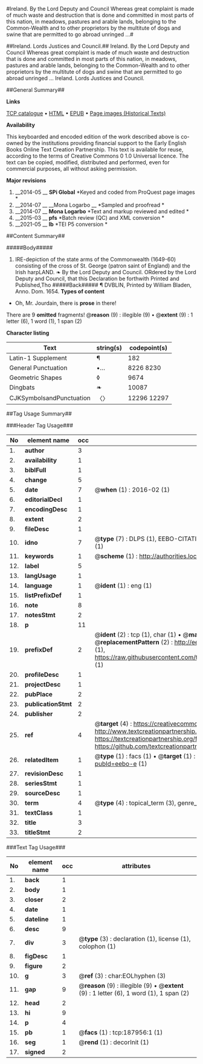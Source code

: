 #Ireland.  By the Lord Deputy and Council Whereas great complaint is made of much waste and destruction that is done and committed in most parts of this nation, in meadows, pastures and arable lands, belonging to the Common-Wealth and to other proprietors by the multitute of dogs and swine that are permitted to go abroad unringed ...#

##Ireland. Lords Justices and Council.##
Ireland.  By the Lord Deputy and Council Whereas great complaint is made of much waste and destruction that is done and committed in most parts of this nation, in meadows, pastures and arable lands, belonging to the Common-Wealth and to other proprietors by the multitute of dogs and swine that are permitted to go abroad unringed ...
Ireland. Lords Justices and Council.

##General Summary##

**Links**

[TCP catalogue](http://www.ota.ox.ac.uk/tcp/)  • 
[HTML](http://tei.it.ox.ac.uk/tcp/Texts-HTML/free/B09/B09303.html)  • 
[EPUB](http://tei.it.ox.ac.uk/tcp/Texts-EPUB/free/B09/B09303.epub) • 
[Page images (Historical Texts)](https://historicaltexts.jisc.ac.uk/eebo-62369329e)

**Availability**

This keyboarded and encoded edition of the work described above is co-owned by the
    institutions providing financial support to the Early English Books Online Text Creation
    Partnership. This text is available for reuse, according to the terms of  Creative Commons 0 1.0 Universal
    licence. The text can be copied, modified, distributed and performed, even for commercial
    purposes, all without asking permission.

**Major revisions**

1. __2014-05 __ __SPi Global__ *Keyed and coded from ProQuest page images *
1. __2014-07 __ __Mona Logarbo __ *Sampled and proofread *
1. __2014-07 __ __Mona Logarbo__ *Text and markup reviewed and edited *
1. __2015-03 __ __pfs__ *Batch review (QC) and XML conversion *
1. __2021-05 __ __lb__ *TEI P5 conversion *

##Content Summary##

#####Body#####

1. IRE-depiction of the state arms of the Commonwealth (1649-60) consisting of the cross of St. George (patron saint of England) and the Irish harpLAND. ❧ By the Lord Deputy and Council.
ORdered by the Lord Deputy and Council, that this Declaration be forthwith Printed and Published,Tho
#####Back#####
¶ DVBLIN, Printed by William Bladen, Anno. Dom. 1654.
**Types of content**

  * Oh, Mr. Jourdain, there is **prose** in there!

There are 9 **omitted** fragments! 
 @__reason__ (9) : illegible (9)  •  @__extent__ (9) : 1 letter (6), 1 word (1), 1 span (2)

**Character listing**


|Text|string(s)|codepoint(s)|
|---|---|---|
|Latin-1 Supplement|¶|182|
|General Punctuation|•…|8226 8230|
|Geometric Shapes|◊|9674|
|Dingbats|❧|10087|
|CJKSymbolsandPunctuation|〈〉|12296 12297|

##Tag Usage Summary##

###Header Tag Usage###

|No|element name|occ|attributes|
|---|---|---|---|
|1.|__author__|3||
|2.|__availability__|1||
|3.|__biblFull__|1||
|4.|__change__|5||
|5.|__date__|7| @__when__ (1) : 2016-02 (1)|
|6.|__editorialDecl__|1||
|7.|__encodingDesc__|1||
|8.|__extent__|2||
|9.|__fileDesc__|1||
|10.|__idno__|7| @__type__ (7) : DLPS (1), EEBO-CITATION (1), VID (1), EEBO-PROQUEST (1), STC (2), OCLC (1)|
|11.|__keywords__|1| @__scheme__ (1) : http://authorities.loc.gov/ (1)|
|12.|__label__|5||
|13.|__langUsage__|1||
|14.|__language__|1| @__ident__ (1) : eng (1)|
|15.|__listPrefixDef__|1||
|16.|__note__|8||
|17.|__notesStmt__|2||
|18.|__p__|11||
|19.|__prefixDef__|2| @__ident__ (2) : tcp (1), char (1)  •  @__matchPattern__ (2) : ([0-9\-]+):([0-9IVX]+) (1), (.+) (1)  •  @__replacementPattern__ (2) : http://eebo.chadwyck.com/downloadtiff?vid=$1&page=$2 (1), https://raw.githubusercontent.com/textcreationpartnership/Texts/master/tcpchars.xml#$1 (1)|
|20.|__profileDesc__|1||
|21.|__projectDesc__|1||
|22.|__pubPlace__|2||
|23.|__publicationStmt__|2||
|24.|__publisher__|2||
|25.|__ref__|4| @__target__ (4) : https://creativecommons.org/publicdomain/zero/1.0/ (1), http://www.textcreationpartnership.org/docs/. (1), https://textcreationpartnership.org/faq/#faq05 (1), https://github.com/textcreationpartnership (1)|
|26.|__relatedItem__|1| @__type__ (1) : facs (1)  •  @__target__ (1) : https://data.historicaltexts.jisc.ac.uk/view?pubId=eebo-e (1)|
|27.|__revisionDesc__|1||
|28.|__seriesStmt__|1||
|29.|__sourceDesc__|1||
|30.|__term__|4| @__type__ (4) : topical_term (3), genre_form (1)|
|31.|__textClass__|1||
|32.|__title__|3||
|33.|__titleStmt__|2||


###Text Tag Usage###

|No|element name|occ|attributes|
|---|---|---|---|
|1.|__back__|1||
|2.|__body__|1||
|3.|__closer__|2||
|4.|__date__|1||
|5.|__dateline__|1||
|6.|__desc__|9||
|7.|__div__|3| @__type__ (3) : declaration (1), license (1), colophon (1)|
|8.|__figDesc__|1||
|9.|__figure__|2||
|10.|__g__|3| @__ref__ (3) : char:EOLhyphen (3)|
|11.|__gap__|9| @__reason__ (9) : illegible (9)  •  @__extent__ (9) : 1 letter (6), 1 word (1), 1 span (2)|
|12.|__head__|2||
|13.|__hi__|9||
|14.|__p__|4||
|15.|__pb__|1| @__facs__ (1) : tcp:187956:1 (1)|
|16.|__seg__|1| @__rend__ (1) : decorInit (1)|
|17.|__signed__|2||
